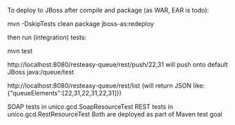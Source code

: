 To deploy to JBoss after compile and package (as WAR, EAR is todo):

mvn -DskipTests clean package  jboss-as:redeploy

then run (integration) tests:

mvn test

http://localhost:8080/resteasy-queue/rest/push/22,31 will push onto default JBoss java:/queue/test

http://localhost:8080/resteasy-queue/rest/list (will return JSON like: {"queueElements":[22,31,22,31,22,31]})

SOAP tests in unico.gcd.SoapResourceTest
REST tests in unico.gcd.RestResourceTest
Both are deployed as part of Maven test goal